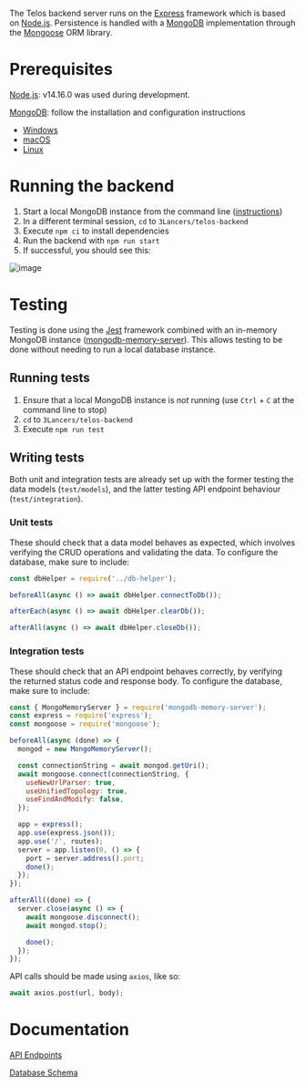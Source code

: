 The Telos backend server runs on the [Express](https://expressjs.com/) framework which is based on [Node.js](https://nodejs.org/en/). Persistence is handled with a [MongoDB](https://www.mongodb.com/) implementation through the [Mongoose](https://mongoosejs.com/) ORM library.

# Prerequisites
[Node.js](https://nodejs.org/en/): v14.16.0 was used during development.

[MongoDB](https://www.mongodb.com/): follow the installation and configuration instructions 
- [Windows](https://docs.mongodb.com/manual/tutorial/install-mongodb-on-windows/#procedure)
- [macOS](https://docs.mongodb.com/manual/tutorial/install-mongodb-on-os-x/#procedure)
- [Linux](https://docs.mongodb.com/manual/administration/install-on-linux/#procedure)

# Running the backend
1. Start a local MongoDB instance from the command line ([instructions](https://docs.mongodb.com/manual/tutorial/install-mongodb-on-windows/#run-mongodb-from-cmd))
2. In a different terminal session, `cd` to `3Lancers/telos-backend`
3. Execute `npm ci` to install dependencies
4. Run the backend with `npm run start`
5. If successful, you should see this:

![image](https://user-images.githubusercontent.com/49678883/111965297-74555900-8b5a-11eb-802d-cabfa495932f.jpg)

# Testing
Testing is done using the [Jest](https://jestjs.io/) framework combined with an in-memory MongoDB instance ([mongodb-memory-server](https://github.com/nodkz/mongodb-memory-server)). This allows testing to be done without needing to run a local database instance.

## Running tests
1. Ensure that a local MongoDB instance is _not_ running (use `Ctrl` + `C` at the command line to stop)
2. `cd` to `3Lancers/telos-backend`
3. Execute `npm run test`

## Writing tests
Both unit and integration tests are already set up with the former testing the data models (`test/models`), and the latter testing API endpoint behaviour (`test/integration`).

### Unit tests
These should check that a data model behaves as expected, which involves verifying the CRUD operations and validating the data.
To configure the database, make sure to include:
``` javascript
const dbHelper = require('../db-helper');

beforeAll(async () => await dbHelper.connectToDb());

afterEach(async () => await dbHelper.clearDb());

afterAll(async () => await dbHelper.closeDb());
```

### Integration tests
These should check that an API endpoint behaves correctly, by verifying the returned status code and response body. To configure the database, make sure to include:
``` javascript
const { MongoMemoryServer } = require('mongodb-memory-server');
const express = require('express');
const mongoose = require('mongoose');

beforeAll(async (done) => {
  mongod = new MongoMemoryServer();

  const connectionString = await mongod.getUri();
  await mongoose.connect(connectionString, {
    useNewUrlParser: true,
    useUnifiedTopology: true,
    useFindAndModify: false,
  });

  app = express();
  app.use(express.json());
  app.use('/', routes);
  server = app.listen(0, () => {
    port = server.address().port;
    done();
  });
});

afterAll((done) => {
  server.close(async () => {
    await mongoose.disconnect();
    await mongod.stop();

    done();
  });
});
```
API calls should be made using `axios`, like so:
``` javascript
await axios.post(url, body);
```

# Documentation
[API Endpoints](https://github.com/UOA-SE701-Group3-2021/3Lancers/wiki/API-Endpoints)

[Database Schema](https://github.com/UOA-SE701-Group3-2021/3Lancers/wiki/Database-Schema)
